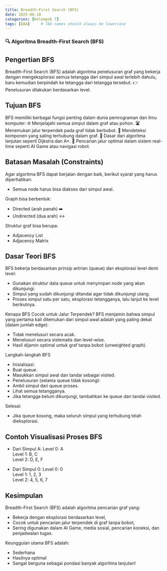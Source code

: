 ```yaml
---
title: Breadth-First Search (BFS)
date: 2025-06-10
categories: [Kelompok 7]
tags: [DAA]     # TAG names should always be lowercase
---
```


### **🔍 Algoritma Breadth-First Search (BFS)**
## Pengertian BFS
Breadth-First Search (BFS) adalah algoritma penelusuran graf yang bekerja dengan mengeksplorasi semua tetangga dari simpul awal terlebih dahulu, baru kemudian berpindah ke tetangga dari tetangga tersebut.
👉 Penelusuran dilakukan berdasarkan level.

## Tujuan BFS
BFS memiliki berbagai fungsi penting dalam dunia pemrograman dan ilmu komputer:
🌐 Menjelajahi semua simpul dalam graf atau pohon.
🛣️ Menemukan jalur terpendek pada graf tidak berbobot.
🔗 Mendeteksi komponen yang saling terhubung dalam graf.
🧩 Dasar dari algoritma lanjutan seperti Dijkstra dan A*.
🤖 Pencarian jalur optimal dalam sistem real-time seperti AI Game atau navigasi robot.

## Batasan Masalah (Constraints)
Agar algoritma BFS dapat berjalan dengan baik, berikut syarat yang harus diperhatikan:
- Semua node harus bisa diakses dari simpul awal.

Graph bisa berbentuk:
- Directed (arah panah) ➡️
- Undirected (dua arah) ↔️

Struktur graf bisa berupa:
- Adjacency List
- Adjacency Matrix

## Dasar Teori BFS
BFS bekerja berdasarkan prinsip antrian (queue) dan eksplorasi level demi level:
- Gunakan struktur data queue untuk menyimpan node yang akan dikunjungi.
- Simpul yang sudah dikunjungi ditandai agar tidak dikunjungi ulang.
- Proses simpul satu per satu, eksplorasi tetangganya, lalu lanjut ke level berikutnya.

Kenapa BFS Cocok untuk Jalur Terpendek?
BFS menjamin bahwa simpul yang pertama kali ditemukan dari simpul awal adalah yang paling dekat (dalam jumlah edge):
- Tidak menelusuri secara acak.
- Menelusuri secara sistematis dan level-wise.
- Hasil dijamin optimal untuk graf tanpa bobot (unweighted graph).

Langkah-langkah BFS
- Inisialisasi:
- Buat queue.
- Masukkan simpul awal dan tandai sebagai visited.
- Penelusuran (selama queue tidak kosong):
- Ambil simpul dari queue proses.
- Lihat semua tetangganya.
- Jika tetangga belum dikunjungi, tambahkan ke queue dan tandai visited.

Selesai:
- Jika queue kosong, maka seluruh simpul yang terhubung telah dieksplorasi.

## Contoh Visualisasi Proses BFS
- Dari Simpul A:
Level 0: A  
Level 1: B, C  
Level 2: D, E, F

- Dari Simpul 0:
Level 0: 0  
Level 1: 1, 2, 3  
Level 2: 4, 5, 6, 7

## Kesimpulan
Breadth-First Search (BFS) adalah algoritma pencarian graf yang:
- Bekerja dengan eksplorasi berdasarkan level,
- Cocok untuk pencarian jalur terpendek di graf tanpa bobot,
- Sering digunakan dalam AI Game, media sosial, pencarian koneksi, dan penjadwalan tugas.

Keunggulan utama BFS adalah:
- Sederhana
- Hasilnya optimal
- Sangat berguna sebagai pondasi banyak algoritma lanjutan!

